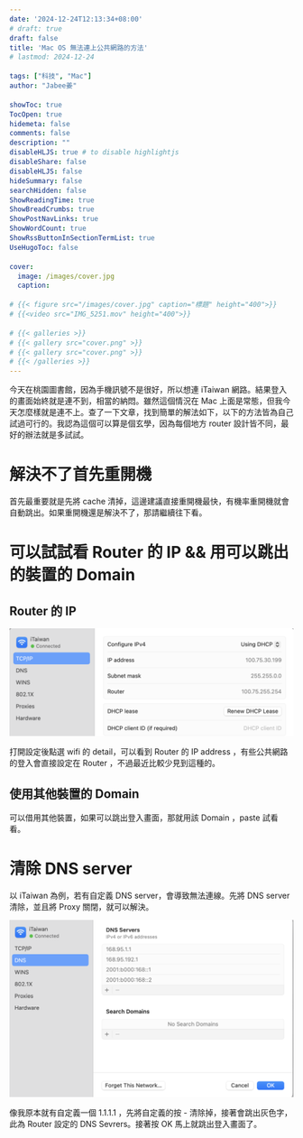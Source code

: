 ```yaml
---
date: '2024-12-24T12:13:34+08:00'
# draft: true
draft: false
title: 'Mac OS 無法連上公共網路的方法'
# lastmod: 2024-12-24

tags: ["科技", "Mac"]
author: "Jabee姜"

showToc: true
TocOpen: true
hidemeta: false
comments: false
description: ""
disableHLJS: true # to disable highlightjs
disableShare: false
disableHLJS: false
hideSummary: false
searchHidden: false
ShowReadingTime: true
ShowBreadCrumbs: true
ShowPostNavLinks: true
ShowWordCount: true
ShowRssButtonInSectionTermList: true
UseHugoToc: false

cover:
  image: /images/cover.jpg
  caption: 

# {{< figure src="/images/cover.jpg" caption="標題" height="400">}}
# {{<video src="IMG_5251.mov" height="400">}}

# {{< galleries >}}
# {{< gallery src="cover.png" >}}
# {{< gallery src="cover.png" >}}
# {{< /galleries >}}
---
```


今天在桃園圖書館，因為手機訊號不是很好，所以想連 iTaiwan 網路。結果登入的畫面始終就是連不到，相當的納悶。雖然這個情況在 Mac 上面是常態，但我今天怎麼樣就是連不上。查了一下文章，找到簡單的解法如下，以下的方法皆為自己試過可行的。我認為這個可以算是個玄學，因為每個地方 router 設計皆不同，最好的辦法就是多試試。

# 解決不了首先重開機

首先最重要就是先將 cache 清掉，這邊建議直接重開機最快，有機率重開機就會自動跳出。如果重開機還是解決不了，那請繼續往下看。

# 可以試試看 Router 的 IP && 用可以跳出的裝置的 Domain

## Router 的 IP

![image-20241224122232417](image-20241224122232417.png)

打開設定後點選 wifi 的 detail，可以看到 Router 的 IP address ，有些公共網路的登入會直接設定在 Router ，不過最近比較少見到這種的。

## 使用其他裝置的 Domain

可以借用其他裝置，如果可以跳出登入畫面，那就用該 Domain ，paste 試看看。

# 清除 DNS server

以 iTaiwan 為例，若有自定義 DNS server，會導致無法連線。先將 DNS server 清除，並且將 Proxy 關閉，就可以解決。

![image-20241224122812679](image-20241224122812679.png)

像我原本就有自定義一個 1.1.1.1 ，先將自定義的按 - 清除掉，接著會跳出灰色字，此為 Router 設定的 DNS Sevrers。接著按 OK 馬上就跳出登入畫面了。
